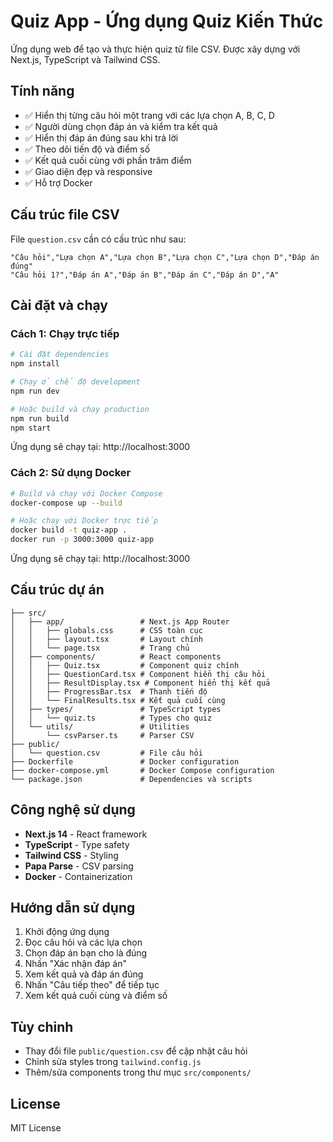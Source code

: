 # Quiz App - Ứng dụng Quiz Kiến Thức

Ứng dụng web để tạo và thực hiện quiz từ file CSV. Được xây dựng với Next.js, TypeScript và Tailwind CSS.

## Tính năng

- ✅ Hiển thị từng câu hỏi một trang với các lựa chọn A, B, C, D
- ✅ Người dùng chọn đáp án và kiểm tra kết quả
- ✅ Hiển thị đáp án đúng sau khi trả lời
- ✅ Theo dõi tiến độ và điểm số
- ✅ Kết quả cuối cùng với phần trăm điểm
- ✅ Giao diện đẹp và responsive
- ✅ Hỗ trợ Docker

## Cấu trúc file CSV

File `question.csv` cần có cấu trúc như sau:

```csv
"Câu hỏi","Lựa chọn A","Lựa chọn B","Lựa chọn C","Lựa chọn D","Đáp án đúng"
"Câu hỏi 1?","Đáp án A","Đáp án B","Đáp án C","Đáp án D","A"
```

## Cài đặt và chạy

### Cách 1: Chạy trực tiếp

```bash
# Cài đặt dependencies
npm install

# Chạy ở chế độ development
npm run dev

# Hoặc build và chạy production
npm run build
npm start
```

Ứng dụng sẽ chạy tại: http://localhost:3000

### Cách 2: Sử dụng Docker

```bash
# Build và chạy với Docker Compose
docker-compose up --build

# Hoặc chạy với Docker trực tiếp
docker build -t quiz-app .
docker run -p 3000:3000 quiz-app
```

Ứng dụng sẽ chạy tại: http://localhost:3000

## Cấu trúc dự án

```
├── src/
│   ├── app/                 # Next.js App Router
│   │   ├── globals.css      # CSS toàn cục
│   │   ├── layout.tsx       # Layout chính
│   │   └── page.tsx         # Trang chủ
│   ├── components/          # React components
│   │   ├── Quiz.tsx         # Component quiz chính
│   │   ├── QuestionCard.tsx # Component hiển thị câu hỏi
│   │   ├── ResultDisplay.tsx # Component hiển thị kết quả
│   │   ├── ProgressBar.tsx  # Thanh tiến độ
│   │   └── FinalResults.tsx # Kết quả cuối cùng
│   ├── types/               # TypeScript types
│   │   └── quiz.ts          # Types cho quiz
│   └── utils/               # Utilities
│       └── csvParser.ts     # Parser CSV
├── public/
│   └── question.csv         # File câu hỏi
├── Dockerfile               # Docker configuration
├── docker-compose.yml       # Docker Compose configuration
└── package.json             # Dependencies và scripts
```

## Công nghệ sử dụng

- **Next.js 14** - React framework
- **TypeScript** - Type safety
- **Tailwind CSS** - Styling
- **Papa Parse** - CSV parsing
- **Docker** - Containerization

## Hướng dẫn sử dụng

1. Khởi động ứng dụng
2. Đọc câu hỏi và các lựa chọn
3. Chọn đáp án bạn cho là đúng
4. Nhấn "Xác nhận đáp án"
5. Xem kết quả và đáp án đúng
6. Nhấn "Câu tiếp theo" để tiếp tục
7. Xem kết quả cuối cùng và điểm số

## Tùy chỉnh

- Thay đổi file `public/question.csv` để cập nhật câu hỏi
- Chỉnh sửa styles trong `tailwind.config.js`
- Thêm/sửa components trong thư mục `src/components/`

## License

MIT License
